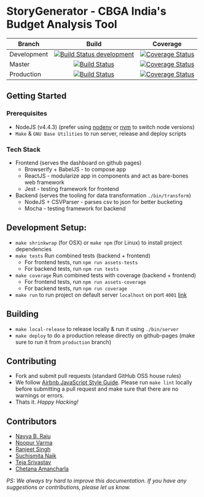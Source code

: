 # StoryGenerator - CBGA India's Budget Analysis Tool

|  Branch   | Build   | Coverage  |
|-----------|:-------:|:---------:|
|Development| [![Build Status development](https://travis-ci.org/cbgaindia/story-generator.svg?branch=development)](https://travis-ci.org/cbgaindia/story-generator) | [![Coverage Status](https://coveralls.io/repos/github/cbgaindia/story-generator/badge.svg?branch=development)](https://coveralls.io/github/cbgaindia/story-generator?branch=development) |
|Master     | [![Build Status](https://travis-ci.org/cbgaindia/story-generator.svg?branch=master)](https://travis-ci.org/cbgaindia/story-generator) | [![Coverage Status](https://coveralls.io/repos/github/cbgaindia/story-generator/badge.svg?branch=master)](https://coveralls.io/github/cbgaindia/story-generator?branch=master) |
|Production | [![Build Status](https://travis-ci.org/cbgaindia/story-generator.svg?branch=production)](https://travis-ci.org/cbgaindia/story-generator) | [![Coverage Status](https://coveralls.io/repos/github/cbgaindia/story-generator/badge.svg?branch=production)](https://coveralls.io/github/cbgaindia/story-generator?branch=production) |

## Getting Started

### Prerequisites
- NodeJS (v4.4.3) (prefer using [nodenv](https://github.com/nodenv/nodenv) or [nvm](https://github.com/creationix/nvm) to switch node versions)
- `Make` & `GNU Base Utilities` to run server, release and deploy scripts

### Tech Stack
- Frontend (serves the dashboard on github pages)
  - Browserify + BabelJS - to compose app 
  - ReactJS - modularize app in components and act as bare-bones web framework
  - Jest - testing framework for frontend
- Backend (serves the tooling for data transformation `./bin/transform`)
  - NodeJS + CSVParser - parses csv to json for better bucketing
  - Mocha - testing framework for backend

## Development Setup:
- `make shrinkwrap` (for OSX) or `make npm` (for Linux) to install project dependencies 
- `make tests` Run combined tests (backend + frontend)
  - For frontend tests, run `npm run assets-tests`
  - For backend tests, run `npm run tests`
- `make coverage` Run combined tests with coverage (backend + frontend)
  - For frontend tests, run `npm run assets-coverage`
  - For backend tests, run `npm run coverage`
- `make run` to run project on default server `localhost` on port `4001` [link](http://localhost:4001)

## Building
- `make local-release` to release locally & run it using `./bin/server`
- `make deploy` to do a production release directly on github-pages (make sure to run it from `production` branch)

## Contributing
- Fork and submit pull requests (standard GitHub OSS house rules)
- We follow [Airbnb JavaScript Style Guide](https://github.com/airbnb/javascript). Please run `make lint` locally
  before submitting a pull request and make sure that there are no warnings or errors.
- Thats it. _Happy Hacking!_

## Contributors
- [Navya B. Raju](https://github.com/navsie)
- [Noopur Varma](https://github.com/noopurvarma)
- [Ranjeet Singh](https://github.com/raeoks)
- [Suchismita Naik](https://github.com/SuchismitaNaik)
- [Teja Srivastav](https://github.com/tejasrivastav)
- [Chetana Amancharla](https://github.com/archetana)

_PS: We always try hard to improve this documentation. If you have any suggestions or contributions, please let us know._  
